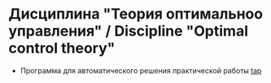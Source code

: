 # Дисциплина "Теория оптимальноо управления" / Discipline "Optimal control theory"

+ Программа для автоматического решения практической работы [tap](pract.m)

